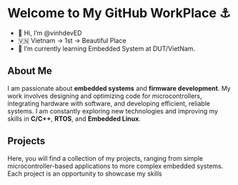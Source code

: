 #  Welcome to My GitHub WorkPlace ⚓
- 👋 Hi, I’m @vinhdevED
- 🇻🇳 Vietnam -> 1st -> Beautiful Place
- 🌱 I’m currently learning Embedded System at DUT/VietNam. 
## About Me
I am passionate about **embedded systems** and **firmware development**. My work involves designing and optimizing code for microcontrollers, integrating hardware with software, and developing efficient, reliable systems. I am constantly exploring new technologies and improving my skills in **C/C++**, **RTOS**, and **Embedded Linux**.

## Projects
Here, you will find a collection of my projects, ranging from simple microcontroller-based applications to more complex embedded systems. Each project is an opportunity to showcase my skills

<!---
vinhdevED/vinhdevED is a ✨ special ✨ repository because its `README.md` (this file) appears on your GitHub profile.
You can click the Preview link to take a look at your changes.
--->
